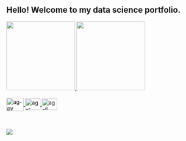 ## Hello! Welcome to my data science portfolio.
<div>
 <a href="https://github.com/augusto-gontijo">
 <img height="180em" src="https://github-readme-stats.vercel.app/api?username=augusto-gontijo&show_icons=true&theme=dark&include_all_commits=true"/>
 <img height="180em" src="https://github-readme-stats.vercel.app/api/top-langs/?username=augusto-gontijo&theme=dark&langs_count=7&card_width=350"/>
</div>
   
<div style="display: inline_block"><br>  
  <img align="center" alt="ag-py" height="35" width="45" src="https://cdn.jsdelivr.net/gh/devicons/devicon/icons/python/python-original.svg">
  <img align="center" alt="ag-r" height="30" width="40" src="https://cdn.jsdelivr.net/gh/devicons/devicon/icons/rstudio/rstudio-original.svg"> 
  <img align="center" alt="ag-jl" height="30" width="40" src="https://cdn.jsdelivr.net/gh/devicons/devicon/icons/julia/julia-original.svg">     
</div>
  
##
  
<div style="display: inline_block"><br>  
   <a href="https://www.linkedin.com/in/augusto-gontijo/?locale=en_US" targe="_blank"><img src="https://img.shields.io/badge/LinkedIn-0077B5?style=for-the-badge&logo=linkedin&logoColor=white" target="_blank"></a>     
</div>
